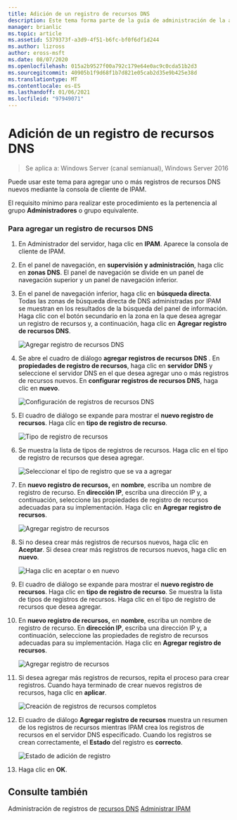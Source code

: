 ```yaml
---
title: Adición de un registro de recursos DNS
description: Este tema forma parte de la guía de administración de la administración de direcciones IP (IPAM) en Windows Server 2016.
manager: brianlic
ms.topic: article
ms.assetid: 5379373f-a3d9-4f51-b6fc-bf0f6df1d244
ms.author: lizross
author: eross-msft
ms.date: 08/07/2020
ms.openlocfilehash: 015a2b9527f00a792c179e64e0ac9c0cda51b2d3
ms.sourcegitcommit: 40905b1f9d68f1b7d821e05cab2d35e9b425e38d
ms.translationtype: MT
ms.contentlocale: es-ES
ms.lasthandoff: 01/06/2021
ms.locfileid: "97949071"
---
```

# <a name="add-a-dns-resource-record"></a>Adición de un registro de recursos DNS

>Se aplica a: Windows Server (canal semianual), Windows Server 2016

Puede usar este tema para agregar uno o más registros de recursos DNS nuevos mediante la consola de cliente de IPAM.

El requisito mínimo para realizar este procedimiento es la pertenencia al grupo **Administradores** o grupo equivalente.

### <a name="to-add-a-dns-resource-record"></a>Para agregar un registro de recursos DNS

1.  En Administrador del servidor, haga clic en  **IPAM**. Aparece la consola de cliente de IPAM.

2.  En el panel de navegación, en **supervisión y administración**, haga clic en **zonas DNS**.  El panel de navegación se divide en un panel de navegación superior y un panel de navegación inferior.

3.  En el panel de navegación inferior, haga clic en **búsqueda directa**. Todas las zonas de búsqueda directa de DNS administradas por IPAM se muestran en los resultados de la búsqueda del panel de información. Haga clic con el botón secundario en la zona en la que desea agregar un registro de recursos y, a continuación, haga clic en **Agregar registro de recursos DNS**.

    ![Agregar registro de recursos DNS](../../media/Add-a-DNS-Resource-Record/ipam_DNSrr_01.jpg)

4.  Se abre el cuadro de diálogo **agregar registros de recursos DNS** . En **propiedades de registro de recursos**, haga clic en **servidor DNS** y seleccione el servidor DNS en el que desea agregar uno o más registros de recursos nuevos. En **configurar registros de recursos DNS**, haga clic en **nuevo**.

    ![Configuración de registros de recursos DNS](../../media/Add-a-DNS-Resource-Record/ipam_DNSrr_02.jpg)

5.  El cuadro de diálogo se expande para mostrar el **nuevo registro de recursos**. Haga clic en **tipo de registro de recurso**.

    ![Tipo de registro de recursos](../../media/Add-a-DNS-Resource-Record/ipam_DNSrr_03.jpg)

6.  Se muestra la lista de tipos de registros de recursos. Haga clic en el tipo de registro de recursos que desea agregar.

    ![Seleccionar el tipo de registro que se va a agregar](../../media/Add-a-DNS-Resource-Record/ipam_DNSrr_04.jpg)

7.  En **nuevo registro de recursos,** en **nombre**, escriba un nombre de registro de recurso. En **dirección IP**, escriba una dirección IP y, a continuación, seleccione las propiedades de registro de recursos adecuadas para su implementación. Haga clic en **Agregar registro de recursos**.

    ![Agregar registro de recursos](../../media/Add-a-DNS-Resource-Record/ipam_DNSrr_06.jpg)

8.  Si no desea crear más registros de recursos nuevos, haga clic en **Aceptar**. Si desea crear más registros de recursos nuevos, haga clic en **nuevo**.

    ![Haga clic en aceptar o en nuevo](../../media/Add-a-DNS-Resource-Record/ipam_DNSrr_r2_01.jpg)

9. El cuadro de diálogo se expande para mostrar el **nuevo registro de recursos**. Haga clic en **tipo de registro de recurso**. Se muestra la lista de tipos de registros de recursos. Haga clic en el tipo de registro de recursos que desea agregar.

10. En **nuevo registro de recursos,** en **nombre**, escriba un nombre de registro de recurso. En **dirección IP**, escriba una dirección IP y, a continuación, seleccione las propiedades de registro de recursos adecuadas para su implementación. Haga clic en **Agregar registro de recursos**.

    ![Agregar registro de recursos](../../media/Add-a-DNS-Resource-Record/ipam_DNSrr_r2_02.jpg)

11. Si desea agregar más registros de recursos, repita el proceso para crear registros. Cuando haya terminado de crear nuevos registros de recursos, haga clic en **aplicar**.

    ![Creación de registros de recursos completos](../../media/Add-a-DNS-Resource-Record/ipam_DNSrr_r2_03.jpg)

12. El cuadro de diálogo **Agregar registro de recursos** muestra un resumen de los registros de recursos mientras IPAM crea los registros de recursos en el servidor DNS especificado. Cuando los registros se crean correctamente, el **Estado** del registro es **correcto**.

    ![Estado de adición de registro](../../media/Add-a-DNS-Resource-Record/ipam_DNSrr_r2_04.jpg)

13. Haga clic en **OK**.

## <a name="see-also"></a>Consulte también
Administración de registros de [recursos DNS](DNS-Resource-Record-Management.md) 
 [Administrar IPAM](Manage-IPAM.md)




